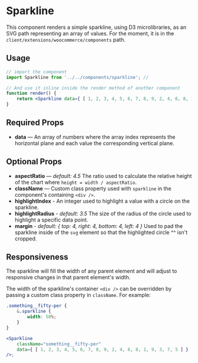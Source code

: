 # Sparkline

This component renders a simple sparkline, using D3 microlibraries, as an SVG path representing an array of values. For the moment, it is in the `client/extensions/woocommerce/components` path.

## Usage

```jsx
// import the component
import Sparkline from '../../components/sparkline'; //

// And use it inline inside the render method of another component
function render() {
	return <Sparkline data={ [ 1, 2, 3, 4, 5, 6, 7, 8, 9, 2, 4, 6, 8, 1, 9, 3, 7, 5 ] } />;
}
```

## Required Props

- <strong>data</strong> — An array of numbers where the array index represents the horizontal plane and each value the corresponding vertical plane.

## Optional Props

- <strong>aspectRatio</strong> — _default: 4.5_ The ratio used to calculate the relative height of the chart where `height = width / aspectRatio`.
- <strong>className</strong> — Custom class property used with `sparkline` in the component's containing `<div />`.
- <strong>highlightIndex</strong> - An integer used to highlight a value with a circle on the sparkline.
- <strong>highlightRadius</strong> - _default: 3.5_ The size of the radius of the circle used to highlight a specific data point.
- <strong>margin</strong> - _default: { top: 4, right: 4, bottom: 4, left: 4 }_ Used to pad the sparkline inside of the `svg` element so that the highlighted circle ^^ isn't cropped.

## Responsiveness

The sparkline will fill the width of any parent element and will adjust to responsive changes in that parent element's width.

The width of the sparkline's container `<div />` can be overridden by passing a custom class property in `className`. For example:

```css
.something__fifty-per {
	&.sparkline {
		width: 50%;
	}
}
```

```jsx
<Sparkline
	className="something__fifty-per"
	data={ [ 1, 2, 3, 4, 5, 6, 7, 8, 9, 2, 4, 6, 8, 1, 9, 3, 7, 5 ] }
/>;
```
